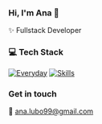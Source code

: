 ### Hi, I'm Ana 👋
✨ Fullstack Developer

### 💻 Tech Stack
[![Everyday](https://skillicons.dev/icons?i=ruby,rails,react,postgresql,postman,docker,git,bash,linux)](https://skillicons.dev)
[![Skills](https://skillicons.dev/icons?i=js,bootstrap,html,css,jquery,php,py,flask,mongodb,mysql)](https://skillicons.dev)

### Get in touch
💬 ana.lubo99@gmail.com
